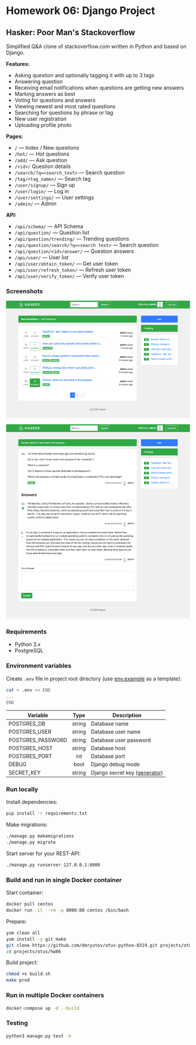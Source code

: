 # Homework 06: Django Project

## Hasker: Poor Man's Stackoverflow

Simplified Q&A clone of stackoverflow.com written in Python and based on Django.

**Features:**

- Asking question and optionally tagging it with up to 3 tags
- Answering question
- Receiving email notifications when questions are getting new answers
- Marking answers as best
- Voting for questions and answers
- Viewing newest and most rated questions
- Searching for questions by phrase or tag
- New user registration
- Uploading profile photo

**Pages:**

- `/` — Index / New questions
- `/hot/` — Hot questions
- `/add/` — Ask question
- `/<id>/` Question details
- `/search/?q=<search_text>` — Search question
- `/tag/<tag_name>/` — Search tag
- `/user/signup/` — Sign up
- `/user/login/` — Log in
- `/user/settings/` — User settings
- `/admin/` — Admin

**API:**

- `/api/schema/` — API Schema
- `/api/question/` — Question list
- `/api/question/trending/` — Trending questions
- `/api/question/search/?q=<search text>` — Search question
- `/api/question/<id>/answer/` — Question answers
- `/api/user/` — User list
- `/api/user/obtain_token/` — Get user token
- `/api/user/refresh_token/` — Refresh user token
- `/api/user/verify_token/` — Verify user token



### Screenshots

![Main page](screenshots/index.png)

![Question details](screenshots/question.png)



### Requirements

- Python 3.x
- PostgreSQL



### Environment variables

Create `.env` file in project root directory (use [env.example](env.example) as a template):

```bash
cat > .env << END
...
END
```

| Variable          | Type   | Description |
| ---------------- | :----: | --- |
| POSTGRES_DB       | string | Database name |
| POSTGRES_USER     | string | Database user name |
| POSTGRES_PASSWORD | string | Database user password |
| POSTGRES_HOST     | string | Database host |
| POSTGRES_PORT     | int    | Database port |
| DEBUG             | bool   | Django debug mode |
| SECRET_KEY        | string | Django secret key ([generator](https://djecrety.ir/)) |



### Run locally

Install dependencies:

```bash
pip install -r requirements.txt
```

Make migrations:

```bash
./manage.py makemigrations
./manage.py migrate
```

Start server for your REST-API:

```bash
./manage.py runserver 127.0.0.1:8000
```



### Build and run in single Docker container

Start container:

```bash
docker pull centos
docker run -it --rm -p 8000:80 centos /bin/bash
```

Prepare:

```bash
yum clean all
yum install -y git make
git clone https://github.com/dmryutov/otus-python-0319.git projects/otus
cd projects/otus/hw06
```

Build project:

```bash
chmod +x build.sh
make prod
```



### Run in multiple Docker containers

```bash
docker-compose up -d --build
```



### Testing

```bash
python3 manage.py test -k
```